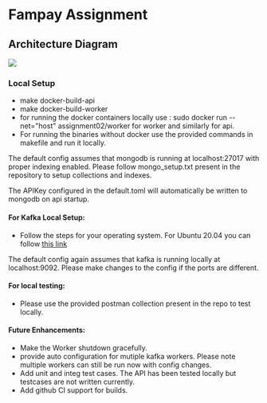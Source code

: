 # Fampay Assignment

## Architecture Diagram
![](https://i.ibb.co/55QqLQH/Architecture-02.png)


### Local Setup

- make docker-build-api
- make docker-build-worker
- for running the docker containers locally use : sudo docker run --net="host"  assignment02/worker for worker and similarly for api.
- For running the binaries without docker use the provided commands in makefile and run it locally.

The default config assumes that mongodb is running at localhost:27017 with proper indexing enabled.
Please follow mongo_setup.txt present in the repository to setup collections and indexes.

The APIKey configured in the default.toml will automatically be written to mongodb on api startup. 


#### For Kafka Local Setup:
- Follow the steps for your operating system. For Ubuntu 20.04 you can follow [this link](https://tecadmin.net/how-to-install-apache-kafka-on-ubuntu-20-04/)

The default config again assumes that kafka is running locally at localhost:9092. Please make changes to the config if the ports are different.


#### For local testing:
- Please use the provided postman collection present in the repo to test locally.


#### Future Enhancements:
- Make the Worker shutdown gracefully.
- provide auto configuration for mutiple kafka workers. Please note multiple workers can still be run now with config changes.
- Add unit and integ test cases. The API has been tested locally but testcases are not written currently.
- Add github CI support for builds.
